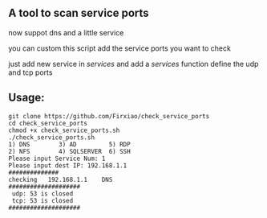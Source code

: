 ## A tool to scan service  ports
now suppot dns and a little service

you can custom this script add the service ports you want to check


just add new service in _services_ and add a _services_ function define the udp and tcp ports


## Usage:
```
git clone https://github.com/Firxiao/check_service_ports
cd check_service_ports
chmod +x check_service_ports.sh
./check_service_ports.sh
1) DNS        3) AD         5) RDP
2) NFS        4) SQLSERVER  6) SSH
Please input Service Num: 1
Please input dest IP: 192.168.1.1
##############
checking   192.168.1.1    DNS
####################
 udp: 53 is closed
 tcp: 53 is closed
####################
```

